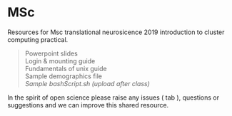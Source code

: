 # MSc

Resources for Msc translational neurosicence 2019 introduction to cluster computing practical. 
> Powerpoint slides  
> Login & mounting guide  
> Fundamentals of unix guide  
> Sample demographics file  
> *Sample bashScript.sh (upload after class)*  

In the spirit of open science please raise any issues ( tab ), questions or suggestions and we can improve this shared resource. 

